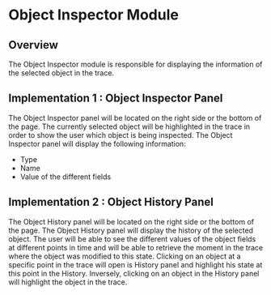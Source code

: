 # Object Inspector Module

## Overview

The Object Inspector module is responsible for displaying the information of the selected object in the trace.

## Implementation 1 : Object Inspector Panel

The Object Inspector panel will be located on the right side or the bottom of the page. The currently selected object will be highlighted in the trace in order to show the user which object is being inspected. The Object Inspector panel will display the following information:
- Type
- Name
- Value of the different fields

## Implementation 2 : Object History Panel

The Object History panel will be located on the right side or the bottom of the page. The Object History panel will display the history of the selected object. The user will be able to see the different values of the object fields at different points in time and will be able to retrieve the moment in the trace where the object was modified to this state. Clicking on an object at a specific point in the trace will open is History panel and highlight his state at this point in the History. Inversely, clicking on an object in the History panel will highlight the object in the trace.
